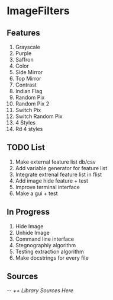 # ImageFilters
## Features
1. Grayscale
2. Purple
3. Saffron
4. Color
5. Side Mirror
6. Top Mirror
7. Contrast
8. Indian Flag
9. Random Pix
10. Random Pix 2
11. Switch Pix
12. Switch Random Pix
13. 4 Styles
14. Rd 4 styles
## TODO List
1. Make external feature list db/csv
2. Add variable generator for feature list
3. Integrate extrenal feature list in flist
4. Add image hide feature + test
5. Improve terminal interface
6. Make a gui + test
## In Progress
1. Hide Image
2. Unhide Image
3. Command line interface
4. Stegnographiy algorithm
5. Testing extraction algorithm
6. Make docstrings for every file
## Sources
-- <i>++ Library Sources Here</i>